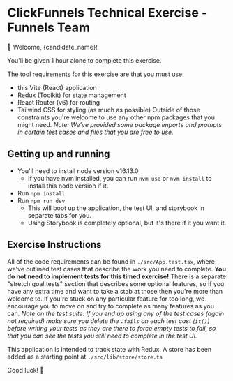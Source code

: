 # ClickFunnels Technical Exercise - Funnels Team

👋 Welcome, {candidate_name}!

You'll be given 1 hour alone to complete this exercise.

The tool requirements for this exercise are that you must use:

- this Vite (React) application
- Redux (Toolkit) for state management
- React Router (v6) for routing
- Tailwind CSS for styling (as much as possible)
  Outside of those constraints you're welcome to use any other npm packages that you might need. _Note: We've provided some package imports and prompts in certain test cases and files that you are free to use._

## Getting up and running

- You'll need to install node version v16.13.0
  - If you have nvm installed, you can run `nvm use` or `nvm install` to install this node version if it.
- Run `npm install`
- Run `npm run dev`
  - This will boot up the application, the test UI, and storybook in separate tabs for you.
  - Using Storybook is completely optional, but it's there if it you want it.

## Exercise Instructions

All of the code requirements can be found in `./src/App.test.tsx`, where we've outlined test cases that describe the work you need to complete. **You do not need to implement tests for this timed exercise!** There is a separate "stretch goal tests" section that describes some optional features, so if you have any extra time and want to take a stab at those then you're more than welcome to. If you're stuck on any particular feature for too long, we encourage you to move on and try to complete as many features as you can. _Note on the test suite: If you end up using any of the test cases (again not required) make sure you delete the `.fails` on each test cast (`it()`) before writing your tests as they are there to force empty tests to fail, so that you can see the tests you still need to complete in the test UI._

This application is intended to track state with Redux. A store has been added as a starting point at `./src/lib/store/store.ts`

Good luck! 🚀
